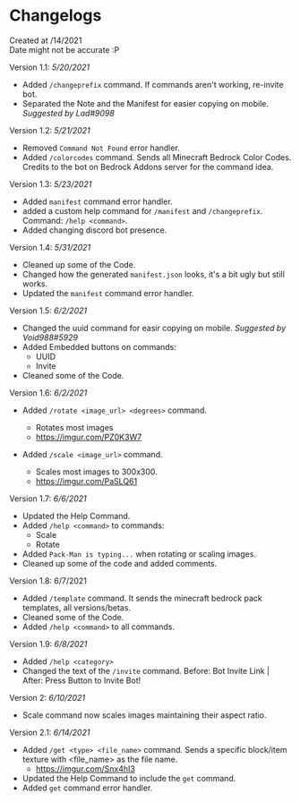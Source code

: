 # Changelogs

Created at /14/2021 </br>
Date might not be accurate :P
  
 Version 1.1: *5/20/2021*
 
  - Added `/changeprefix` command. If commands aren't working, re-invite bot.
  - Separated the Note and the Manifest for easier copying on mobile. *Suggested by Lad#9098*

Version 1.2: *5/21/2021*

  - Removed `Command Not Found` error handler.
  - Added `/colorcodes` command. Sends all Minecraft Bedrock Color Codes. Credits to the bot on Bedrock Addons server for the command idea.

Version 1.3: *5/23/2021*

  - Added `manifest` command error handler.
  - added a custom help command for `/manifest` and `/changeprefix`. Command: `/help <command>`.
  - Added changing discord bot presence.

Version 1.4: *5/31/2021*

 - Cleaned up some of the Code.
 - Changed how the generated `manifest.json` looks, it's a bit ugly but still works.
 - Updated the `manifest` command error handler.

Version 1.5: *6/2/2021*

 - Changed the uuid command for easir copying on mobile. *Suggested by Void988#5929*
 - Added Embedded buttons on commands:
    - UUID
    - Invite
 - Cleaned some of the Code.

Version 1.6: *6/2/2021*
 
  - Added `/rotate <image_url> <degrees>` command.
    - Rotates most images
    - https://imgur.com/PZ0K3W7
    
  - Added `/scale <image_url>` command.
    - Scales most images to 300x300.
    - https://imgur.com/PaSLQ61

Version 1.7: *6/6/2021*

  - Updated the Help Command.
  - Added `/help <command>` to commands:
    - Scale
    - Rotate
  - Added `Pack-Man is typing...` when rotating or scaling images.
  - Cleaned up some of the code and added comments.

Version 1.8: 6/7/2021

  - Added `/template` command. It sends the minecraft bedrock pack templates, all versions/betas.
  - Cleaned some of the Code.
  - Added `/help <command>` to all commands.

Version 1.9: *6/8/2021*

   - Added `/help <category>`
   - Changed the text of the `/invite` command. Before: Bot Invite Link | After: Press Button to Invite Bot!

Version 2: *6/10/2021*

  - Scale command now scales images maintaining their aspect ratio.

Version 2.1: *6/14/2021*

  - Added `/get <type> <file_name>` command. Sends a specific block/item texture with <file_name> as the file name.
    - https://imgur.com/Snx4hI3
  - Updated the Help Command to include the `get` command.
  - Added `get` command error handler.
